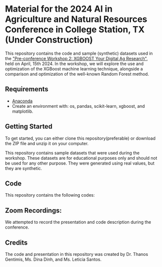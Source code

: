 # Material for the 2024 AI in Agriculture and Natural Resources Conference in College Station, TX (Under Construction)

This repository contains the code and sample (synthetic) datasets used in the ["Pre-conference Workshop 2: XGBOOST Your Digital Ag Research"](https://agriliferegister.tamu.edu/website/63088/#agenda), held on April, 15th 2024. In the workshop, we will explore the use and optimization of the XGBoost machine learning technique, alongside a comparison and optimization of the well-known Random Forest method.

## Requirements
- [Anaconda](https://www.anaconda.com/)
- Create an environment with: os, pandas, scikit-learn, xgboost, and matplotlib.

## Getting Started
To get started, you can either clone this repository(preferable) or download the ZIP file and unzip it on your computer. 

This repository contains sample datasets that were used during the workshop. These datasets are for educational purposes only and should not be used for any other purpose. They were generated using real values, but they are synthetic.

## Code
This repository contains the following codes:


## Zoom Recordings:
We attempted to record the presentation and code description during the conference. 

## Credits
The code and presentation in this repository was created by Dr. Thanos Gentimis,  Ms. Dina Dinh, and Ms. Leticia Santos. 
